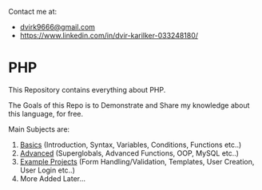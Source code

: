 Contact me at:
- dvirk9666@gmail.com
- https://www.linkedin.com/in/dvir-karilker-033248180/

# PHP
This Repository contains everything about PHP.

The Goals of this Repo is to Demonstrate and Share my knowledge about this language, for free.

Main Subjects are:
1. [Basics]([https://github.com/dvir-karilker/PHP/tree/main/Basics](https://github.com/dvir-karilker/PHP/tree/main/1.%20Basics)) (Introduction, Syntax, Variables, Conditions, Functions etc..)
2. [Advanced](https://github.com/dvir-karilker/PHP/tree/main/Advanced) (Superglobals, Advanced Functions, OOP, MySQL etc..)
3. [Example Projects](https://github.com/dvir-karilker/PHP/tree/main/Example%20Projects) (Form Handling/Validation, Templates, User Creation, User Login etc..)
4. More Added Later...
